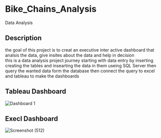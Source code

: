 # Bike_Chains_Analysis
Data Analysis
## Description
the goal of this project is to creat an executive inter active dashboard that analsis the data, give insites about the data and help in decision
</br>
this is a data analysis project journey starting with data entry by inserting creating the tables and insearting the data in them useing SQL Server then query the wanted data form the database then connect the query to excel and tableau to make the dashboards 
</br>
## Tableau Dashboard 
![Dashboard 1](https://user-images.githubusercontent.com/94745919/235969946-6c4f1baa-9a3a-4584-b9c0-61f06cbef167.png)

## Execl Dashboard
![Screenshot (512)](https://user-images.githubusercontent.com/94745919/236067051-8f8d7ef6-31b7-4efb-9450-2221945ae34a.png)

